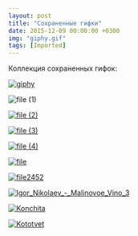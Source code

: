 ```yaml
---
layout: post
title: "Сохраненные гифки"
date: 2015-12-09 00:00:00 +0300
img: "giphy.gif"
tags: [Imported]
---
```


Коллекция сохраненных гифок:

[![giphy](/blog/assetsgiphy.gif)](/blog/assetsgiphy.gif)

![file (1)](/blog/assetsfile-1.gif)

[![file (2)](/blog/assetsfile-2.gif)](/blog/assetsfile-2.gif)

[![file (3)](/blog/assetsfile-3.gif)](/blog/assetsfile-3.gif)

[![file (4)](/blog/assetsfile-4.gif)](/blog/assetsfile-4.gif)

[![file](/blog/assetsfile.gif)](/blog/assetsfile.gif)

[![file2452](/blog/assetsfile2452.gif)](/blog/assetsfile2452.gif)

[![Igor_Nikolaev_-_Malinovoe_Vino_3](/blog/assetsIgor_Nikolaev_-_Malinovoe_Vino_3.gif)](/blog/assetsIgor_Nikolaev_-_Malinovoe_Vino_3.gif)

[![Konchita](/blog/assetsKonchita.gif)](/blog/assetsKonchita.gif)

[![Kototvet](/blog/assetsKototvet.gif)](/blog/assetsKototvet.gif)